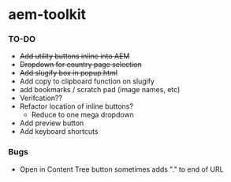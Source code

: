 # aem-toolkit
### TO-DO
* ~~Add utility buttons inline into AEM~~
* ~~Dropdown for country page selection~~
* ~~Add slugify box in popup.html~~
* Add copy to clipboard function on slugify
* add bookmarks / scratch pad (image names, etc)
* Verifcation??
* Refactor location of inline buttons?
    * Reduce to one mega dropdown
* Add preview button
* Add keyboard shortcuts



### Bugs
* Open in Content Tree button sometimes adds "." to end of URL